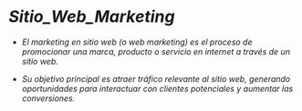 # **_Sitio_Web_Marketing_**

- _El marketing en sitio web (o web marketing) es el proceso de promocionar una marca, producto o servicio en internet a través de un sitio web._
  
- _Su objetivo principal es atraer tráfico relevante al sitio web, generando oportunidades para interactuar con clientes potenciales y aumentar las conversiones._
